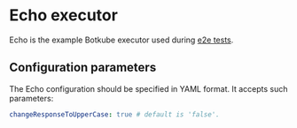 # Echo executor

Echo is the example Botkube executor used during [e2e tests](../../../test/e2e).

## Configuration parameters

The Echo configuration should be specified in YAML format. It accepts such parameters:

```yaml
changeResponseToUpperCase: true # default is 'false'.
```
